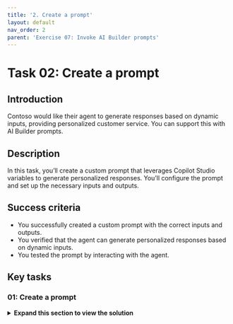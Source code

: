 ```yaml
---
title: '2. Create a prompt'
layout: default
nav_order: 2
parent: 'Exercise 07: Invoke AI Builder prompts'
---
```


# Task 02: Create a prompt

## Introduction

Contoso would like their agent to generate responses based on dynamic inputs, providing personalized customer service. You can support this with AI Builder prompts.

## Description

In this task, you’ll create a custom prompt that leverages Copilot Studio variables to generate personalized responses. You’ll configure the prompt and set up the necessary inputs and outputs.

## Success criteria

-   You successfully created a custom prompt with the correct inputs and outputs.
-   You verified that the agent can generate personalized responses based on dynamic inputs.
-   You tested the prompt by interacting with the agent.


## Key tasks

### 01: Create a prompt

<details markdown="block"> 
  <summary><strong>Expand this section to view the solution</strong></summary> 

1. Select **Topics** on the top bar.

1. Select the **Check Ticket Status** topic.

	![zrjfnabs.jpg](../../media/zrjfnabs.jpg)

	{: .note }
	> Our goal is to use Generative AI to draft a letter to the user based on the issue raised in the ServiceNow ticket.

1. Below the **Message** node, select the **+** button, select **Add an action**, then select **New prompt**.

	![otf9j8yd.jpg](../../media/otf9j8yd.jpg)

1. For the prompt name, enter `Ticket customer communication` in the top text box.

	![qnn7c80r.jpg](../../media/qnn7c80r.jpg)

1. In the left **Instructions** section, enter the following instructions: 
 
	``` 
	Based on the ticket details, write a personalized apologetic message to the person impacted. You can summarize the issue to show you understand it. Show empathy and suggest ways to mitigate the situation based on the ticket details. Have a positive attitude and use emojis when applicable. Don't include hashtags. Text should be a single paragraph. Do not use a signature. 
	
	## Ticket Details 
	``` 

1. Select **Enter** to add a new line below the added instructions. 

1. Enter `/` to bring up the menu for adding new input or knowledge, then select **Text** from the dropdown menu.
 
	![ldsbosto.jpg](../../media/ldsbosto.jpg)
 
1. In the dialog, enter `Ticket Details` for the **Name**. 

1. Under **Sample data**, enter the previously used **ServiceNow Sample JSON Payload**.

	{: .warning }
	> Use the **Copy** option on the following code block and paste it with **Ctrl+V**, rather than use **Type**.

	```json
    {
    	"parent": "",
    	"made_sla": "true",
    	"caused_by": "",
    	"watch_list": "",
    	"upon_reject": "Cancel all future Tasks",
    	"sys_updated_on": "2018-12-12 23:18:55",
    	"child_incidents": "0",
    	"hold_reason": "",
    	"origin_table": "",
    	"task_effective_number": "INC0009005",
    	"approval_history": "",
    	"number": "INC0009005",
    	"resolved_by": "",
    	"sys_updated_by": "admin",
    	"opened_by": "System Administrator",
    	"user_input": "",
    	"sys_created_on": "2018-08-31 21:35:45",
    	"sys_domain": "global",
    	"state": "New",
    	"route_reason": "",
    	"sys_created_by": "admin",
    	"knowledge": "false",
    	"order": "",
    	"calendar_stc": "",
    	"closed_at": "",
    	"cmdb_ci": "",
    	"delivery_plan": "",
    	"contract": "",
    	"impact": "1 - High",
    	"active": "true",
    	"work_notes_list": "",
    	"business_service": "",
    	"business_impact": "",
    	"priority": "1 - Critical",
    	"sys_domain_path": "/",
    	"rfc": "",
    	"time_worked": "",
    	"expected_start": "",
    	"opened_at": "2018-08-31 21:35:21",
    	"business_duration": "",
    	"group_list": "",
    	"work_end": "",
    	"caller_id": "David Miller",
    	"reopened_time": "",
    	"resolved_at": "",
    	"approval_set": "",
    	"subcategory": "Email",
    	"work_notes": "2018-12-12 23:18:42 - System Administrator (Work notes)\nupdated the priority to high based on the criticality of the Incident.\n\n",
    	"universal_request": "",
    	"short_description": "Email server is down.",
    	"correlation_display": "",
    	"delivery_task": "",
    	"work_start": "",
    	"assignment_group": "",
    	"additional_assignee_list": "",
    	"business_stc": "",
    	"cause": "",
    	"description": "Unable to send or receive emails.",
    	"origin_id": "",
    	"calendar_duration": "",
    	"close_notes": "",
    	"notify": "Do Not Notify",
    	"service_offering": "",
    	"sys_class_name": "Incident",
    	"closed_by": "",
    	"follow_up": "",
    	"parent_incident": "",
    	"sys_id": "ed92e8d173d023002728660c4cf6a7bc",
    	"reopened_by": "",
    	"incident_state": "New",
    	"urgency": "1 - High",
    	"problem_id": "",
    	"company": "",
    	"reassignment_count": "0",
    	"activity_due": "2018-12-13 01:18:55",
    	"assigned_to": "",
    	"severity": "3 - Low",
    	"comments": "",
    	"approval": "Not Yet Requested",
    	"sla_due": "UNKNOWN",
    	"comments_and_work_notes": "2018-12-12 23:18:42 - System Administrator (Work notes)\nupdated the priority to high based on the criticality of the Incident.\n\n",
    	"due_date": "",
    	"sys_mod_count": "3",
    	"reopen_count": "0",
    	"sys_tags": "",
    	"escalation": "Normal",
    	"upon_approval": "Proceed to Next Task",
    	"correlation_id": "",
    	"location": "",
    	"category": "Software"
    }
    ```

1. Select **Close** in the lower-right corner of the dialog. 
 
	![97fr1xfp.jpg](../../media/97fr1xfp.jpg)

	![983txzer.jpg](../../media/983txzer.jpg)
 
1. Select the **Model** dropdown at the top of the **Instructions** section, then select **Standard GPT-4o**. 
 
	![mu41yphm.jpg](../../media/mu41yphm.jpg)
 
1. Select **Save** in the lower-right corner of the prompt pane. 
 
	![7afy9jkv.jpg](../../media/7afy9jkv.jpg)



### 02: Configure the **Prompt** and **Message** nodes 

1. In the new **Prompt** node, under **Inputs**, select the ellipsis **(...)**, then select the **SNTicketInfo** variable.

	![1jp4h3hx.jpg](../../media/1jp4h3hx.jpg)

1. Under **Outputs**, select **Select a variable**, then select **Create a new variable**.

	![2o04d5ap.jpg](../../media/2o04d5ap.jpg)

1. Select the **Var1** variable under **Outputs**, then set **Variable name** to `PersonalizedMessage`.

	![bkb6o39v.jpg](../../media/bkb6o39v.jpg)

1. Under the **Prompt** node, add a **Message** node.

1. In the **Message** node, select the **{x}** (insert variable) icon, then select the **PersonalizedMessage.text** variable.

	![gqm9bump.jpg](../../media/gqm9bump.jpg)

1. Select **Save** in the upper-right part of the canvas to save the topic.

1. Select the refresh icon in the upper-right corner of the **Test your agent** pane to start a new conversation.

1. Test the agent by entering the following prompt: 

	`Hi, could I get an update on ticket INC0007001?`

	![uozaavge.jpg](../../media/uozaavge.jpg)



## Summary

Congratulations on completing Exercise 07! You've successfully:

- Created a custom prompt from Copilot Studio.
- Passed it inputs and used its output as a generated answer for the end user.



# Conclusion

**Congratulations!** You've successfully completed this lab!
